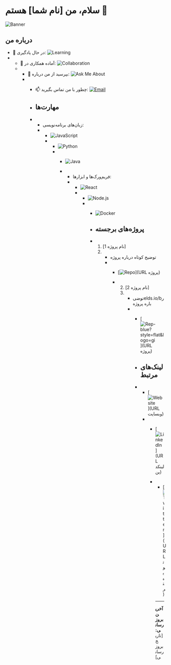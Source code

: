 # سلام، من [نام شما] هستم 👋

![Banner](https://media.giphy.com/media/l0HlKfPjEcVYqI5eA/giphy.gif)

## درباره من

- 🌱 در حال یادگیری: ![Learning](https://img.shields.io/badge/React.js-61DAFB?style=flat&logo=react&logoColor=white)
- - 👯 آماده همکاری در: ![Collaboration](https://img.shields.io/badge/Open%20Source-61DAFB?style=flat&logo=github&logoColor=white)
  - - 💬 بپرسید از من درباره: ![Ask Me About](https://img.shields.io/badge/Python-3776AB?style=flat&logo=python&logoColor=white)
    - - 📫 چطور با من تماس بگیرید: [![Email](https://img.shields.io/badge/Email-%40your_email-blue)](mailto:your_email@example.com)
     
      - ## مهارت‌ها
     
      - - زبان‌های برنامه‌نویسی:
        -   - ![JavaScript](https://img.shields.io/badge/JavaScript-F7DF1E?style=flat&logo=javascript&logoColor=black)
            -   - ![Python](https://img.shields.io/badge/Python-3776AB?style=flat&logo=python&logoColor=white)
                -   - ![Java](https://img.shields.io/badge/Java-007396?style=flat&logo=java&logoColor=white)
                 
                    - - فریم‌ورک‌ها و ابزارها:
                      -   - ![React](https://img.shields.io/badge/React-61DAFB?style=flat&logo=react&logoColor=white)
                          -   - ![Node.js](https://img.shields.io/badge/Node.js-339933?style=flat&logo=nodedotjs&logoColor=white)
                              -   - ![Docker](htt&l://img.shields.io/badge/Docker-2496ED?style=flat&logo=docker&logoColor=white)
                               
                                  - ## پروژه‌های برجسته
                               
                                  - 1. [نام پروژه 1]
                                    2.    - توضیح کوتاه درباره پروژه
                                          -    - [![Repo](https://img.shields.io/badge/Repo-Project--Name-blue?style=flat&logo=github)](URL پروژه)
                                           
                                               - 2. [نام پروژه 2]
                                                 3.    - توضیelds.io/bرباره پروژه
                                                       -    - [![Rep-blue?style=flat&logo=gi](hb)](URL پروژه)
                                                        
                                                            - ## لینک‌های مرتبط
                                                        
                                                            - - [![Website](httpflat&lo.shields.io/badge/Website-Visit-blue?style=flat&lo.shields.io/badge/Website-Visit-blue?style=flat&logo=googlechrome)](URL وبسایت)
                                                              - - [![LinkedIn](https://img.shields.io/badge/LinkedIn-Connect-blue?style=flat&logo=linkedin)](URL لینکدین)
                                                                - - [![Twitter](https://img.shields.io/badge/Twitter-Follow-blue?style=flat&logo=twitter)](URL توییتر)
                                                                 
                                                                  - ---

                                                                  **آخرین بروزرسانی:** [تاریخ بروزرسانی]
